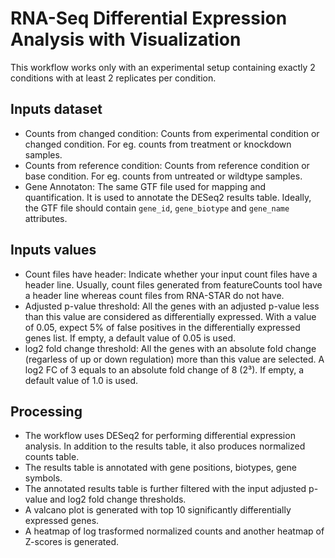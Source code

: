 # RNA-Seq Differential Expression Analysis with Visualization

This workflow works only with an experimental setup containing exactly 2 conditions with at least 2 replicates per condition.

## Inputs dataset

- Counts from changed condition: Counts from experimental condition or changed condition. For eg. counts from treatment or knockdown samples.
- Counts from reference condition: Counts from reference condition or base condition. For eg. counts from untreated or wildtype samples.
- Gene Annotaton: The same GTF file used for mapping and quantification. It is used to annotate the DESeq2 results table. Ideally, the GTF file should contain `gene_id`, `gene_biotype` and `gene_name` attributes.

## Inputs values

- Count files have header: Indicate whether your input count files have a header line. Usually, count files generated from featureCounts tool have a header line whereas count files from RNA-STAR do not have.
- Adjusted p-value threshold: All the genes with an adjusted p-value less than this value are considered as differentially expressed. With a value of 0.05, expect 5% of false positives in the differentially expressed genes list. If empty, a default value of 0.05 is used.
- log2 fold change threshold: All the genes with an absolute fold change (regarless of up or down regulation) more than this value are selected. A log2 FC of 3 equals to an absolute fold change of 8 (2³). If empty, a default value of 1.0 is used.

## Processing

- The workflow uses DESeq2 for performing differential expression analysis. In addition to the results table, it also produces normalized counts table.
- The results table is annotated with gene positions, biotypes, gene symbols.
- The annotated results table is further filtered with the input adjusted p-value and log2 fold change thresholds.
- A valcano plot is generated with top 10 significantly differentially expressed genes.
- A heatmap of log trasformed normalized counts and another heatmap of Z-scores is generated.

